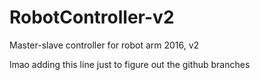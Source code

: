 # RobotController-v2
Master-slave controller for robot arm 2016, v2

lmao adding this line just to figure out the github branches

